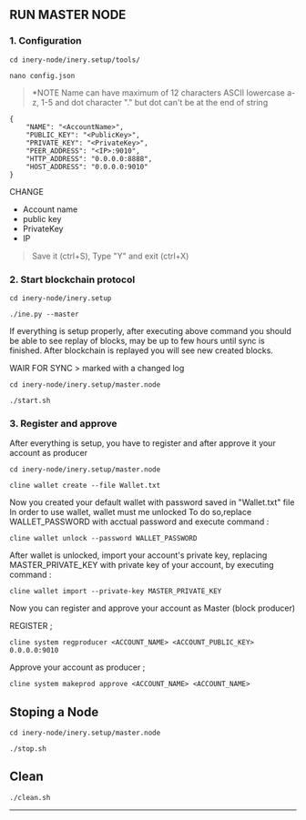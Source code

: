 ## RUN MASTER NODE 

### 1. Configuration

```
cd inery-node/inery.setup/tools/
```

```
nano config.json
```
> *NOTE Name can have maximum of 12 characters ASCII lowercase a-z, 1-5 and dot character "." but dot can't be at the end of string

```"MASTER_ACCOUNT":
{
    "NAME": "<AccountName>",
    "PUBLIC_KEY": "<PublicKey>",
    "PRIVATE_KEY": "<PrivateKey>",
    "PEER_ADDRESS": "<IP>:9010",
    "HTTP_ADDRESS": "0.0.0.0:8888",
    "HOST_ADDRESS": "0.0.0.0:9010"
}
```
CHANGE

* Account name 
* public key 
* PrivateKey
* IP

> Save it (ctrl+S), Type "Y" and exit (ctrl+X)

### 2. Start blockchain protocol

```
cd inery-node/inery.setup
```

```
./ine.py --master
```

If everything is setup properly, after executing above command you should be able to see replay of blocks, may be up to few hours until sync is finished. After blockchain is replayed you will see new created blocks.

WAIR FOR SYNC > marked with a changed log

```
cd inery-node/inery.setup/master.node
```

```
./start.sh
```

### 3. Register and approve

After everything is setup, you have to register and after approve it your account as producer

```
cd inery-node/inery.setup/master.node
```

```
cline wallet create --file Wallet.txt
```

Now you created your default wallet with password saved in "Wallet.txt" file In order to use wallet, 
wallet must me unlocked To do so,replace WALLET_PASSWORD with acctual password and execute command :

```
cline wallet unlock --password WALLET_PASSWORD
```

After wallet is unlocked, import your account's private key, replacing MASTER_PRIVATE_KEY with private key of your account, by executing command :

```
cline wallet import --private-key MASTER_PRIVATE_KEY
```

Now you can register and approve your account as Master (block producer)

REGISTER ;
```
cline system regproducer <ACCOUNT_NAME> <ACCOUNT_PUBLIC_KEY> 0.0.0.0:9010
```

Approve your account as producer ;
```
cline system makeprod approve <ACCOUNT_NAME> <ACCOUNT_NAME>
```


## Stoping a Node

```
cd inery-node/inery.setup/master.node
```

```
./stop.sh
```


## Clean 

```
./clean.sh
```

---





